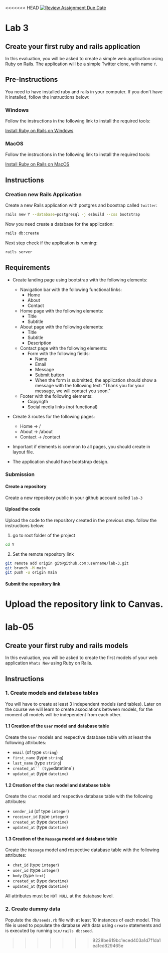 <<<<<<< HEAD
[![Review Assignment Due Date](https://classroom.github.com/assets/deadline-readme-button-22041afd0340ce965d47ae6ef1cefeee28c7c493a6346c4f15d667ab976d596c.svg)](https://classroom.github.com/a/ZsVpnoG6)
# Lab 3

## Create your first ruby and rails application

In this evaluation, you will be asked to create a simple web application using Ruby on Rails. The application will be a simple Twitter clone, with name `Y`.

## Pre-Instructions

You need to have installed ruby and rails in your computer. If you don't have it installed, follow the instructions below:

### Windows

Follow the instructions in the following link to install the required tools:

[Install Ruby on Rails on Windows](https://brainy-barometer-470.notion.site/Install-Ruby-on-Rails-on-Windows-62a5e4ec60bb4697add5b3dd0fd56dac)

### MacOS

Follow the instructions in the following link to install the required tools:

[Install Ruby on Rails on MacOS](https://brainy-barometer-470.notion.site/Install-Ruby-on-Mac-39646e886a2441c683f0483b44d5511b?pvs=4)

## Instructions

### Creation new Rails Application

Create a new Rails application with postgres and boostrap called `twitter`:

``` bash
rails new Y --database=postgresql -j esbuild --css bootstrap
```

Now you need create a database for the application:

``` bash
rails db:create
```

Next step check if the application is running:

``` bash
rails server
```

## Requirements

* Create landing page using bootstrap with the following elements:
  * Navigation bar with the following functional links:
    * Home
    * About
    * Contact
  * Home page with the following elements:
    * Title
    * Subtitle
  * About page with the following elements:
    * Title
    * Subtitle
    * Description
  * Contact page with the following elements:
    * Form with the following fields:
      * Name
      * Email
      * Message
      * Submit button
      * When the form is submitted, the application should show a message with the following text: "Thank you for your message, we will contact you soon."
  * Footer with the following elements:
    * Copyrigth
    * Social media links (not functional)

* Create 3 routes for the following pages:
  * Home -> /
  * About -> /about
  * Contact -> /contact

* Important if elements is common to all pages, you should create in layout file.
* The application should have bootstrap design.

### Submission

#### Create a repository

Create a new repository public in your github account called `lab-3`

#### Upload the code

Upload the code to the repository created in the previous step. follow the instructions below:

1. go to root folder of the project

``` bash
cd Y
```

2. Set the remote repository link

``` bash
git remote add origin git@github.com:username/lab-3.git
git branch -M main
git push -u origin main
```

#### Submit the repository link

Upload the repository link to Canvas.
=======
# lab-05

## Create your first ruby and rails models

In this evaluation, you will be asked to create the first models of your web application `Whats New` using Ruby on Rails.

## Instructions

### 1. Create models and database tables

You will have to create at least 3 independent models (and tables). Later on the course we will learn to create associations between models, for the moment all models will be independent from each other.

#### 1.1 Creation of the `User` model and database table

Create the `User` models and respective database table with at least the following attributes:

- `email` (of type `string`)
- `first_name` (type `string`)
- `last_name` (type `string`)
- `created_at`` (type`datetime`)
- `updated_at` (type `datetime`)

#### 1.2 Creation of the `Chat` model and database table

Create the `Chat` model and respective database table with the following attributes:

- `sender_id` (of type `integer`)
- `receiver_id` (type `integer`)
- `created_at` (type `datetime`)
- `updated_at` (type `datetime`)

#### 1.3 Creation of the `Message` model and database table

Create the `Message` model and respective database table with the following attributes:

- `chat_id` (type `integer`)
- `user_id` (type `integer`)
- `body` (type `text`)
- `created_at` (type `datetime`)
- `updated_at` (type `datetime`)

All attributes must be `NOT NULL` at the database level.

### 2. Create dummy data

Populate the `db/seeds.rb` file with at least 10 instances of each model. This file is used to populate the database with data using `create` statements and is executed by running `bin/rails db:seed`.
>>>>>>> 9228be619bc1eced403a1d7f1da1ea1ed829465e
